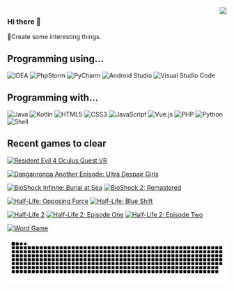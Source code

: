 <img align="right" src="https://github-readme-stats.vercel.app/api?username=TigerBeanst&show_icons=true&theme=graywhite&hide_border=true"/>

### Hi there 👋
🧐Create some interesting things.

## Programming using...
![IDEA](https://img.shields.io/badge/-IDEA-000000?style=flat-square&logoColor=white&logo=IntelliJ-IDEA)
![PhpStorm](https://img.shields.io/badge/-PhpStorm-000000?style=flat-square&logoColor=white&logo=PhpStorm)
![PyCharm](https://img.shields.io/badge/-PyCharm-000000?style=flat-square&logoColor=white&logo=PyCharm)
![Android Studio](https://img.shields.io/badge/-Android%20Studio-3DDC84?style=flat-square&logoColor=white&logo=Android-Studio)
![Visual Studio Code](https://img.shields.io/badge/-Visual%20Studio%20Code-007ACC?style=flat-square&logoColor=white&logo=Visual-Studio-Code)

## Programming with...
![Java](https://img.shields.io/badge/-Java-E11F22?style=flat-square&logoColor=white&logo=java)
![Kotlin](https://img.shields.io/badge/-Kotlin-7F52FF?style=flat-square&logoColor=white&logo=Kotlin)
![HTML5](https://img.shields.io/badge/-HTML5-E34F26?style=flat-square&logoColor=white&logo=HTML5)
![CSS3](https://img.shields.io/badge/-CSS3-1572B6?style=flat-square&logoColor=white&logo=CSS3)
![JavaScript](https://img.shields.io/badge/-JavaScript-F7DF1E?style=flat-square&logoColor=black&logo=JavaScript)
![Vue.js](https://img.shields.io/badge/-Vue.js-4FC08D?style=flat-square&logoColor=white&logo=Vue.js)
![PHP](https://img.shields.io/badge/-PHP-777BB4?style=flat-square&logoColor=white&logo=PHP)
![Python](https://img.shields.io/badge/-Python-3776AB?style=flat-square&logoColor=white&logo=Python)
![Shell](https://img.shields.io/badge/-Shell-777BB4?style=flat-square&logoColor=white&logo=PowerShell)

## Recent games to clear
[![Resident Evil 4 Oculus Quest VR](https://img.shields.io/badge/-Oculus%20Quest%20VR-65a8b6?style=for-the-badge&logoColor=942710&label=Resident%20Evil%204&labelColor=665950)](https://www.oculus.com/experiences/quest/2637179839719680/)

[![Danganronpa Another Episode: Ultra Despair Girls](https://img.shields.io/badge/-Another%20Episode:%20Ultra%20Despair%20Girls-a807a8?style=for-the-badge&logoColor=942710&label=Danganronpa&labelColor=060808)](https://store.steampowered.com/app/555950/Danganronpa_Another_Episode_Ultra_Despair_Girls/)

[![BioShock Infinite: Burial at Sea](https://img.shields.io/badge/-Infinite:%20Burial%20at%20Sea-B82221?style=for-the-badge&label=BioShock&labelColor=77827b)](https://store.steampowered.com/app/8870/)
[![BioShock 2: Remastered](https://img.shields.io/badge/-2%20Remastered-645b3c?style=for-the-badge&label=BioShock&labelColor=77827b)](https://store.steampowered.com/app/409720/2/)

[![Half-Life: Opposing Force](https://img.shields.io/badge/-Opposing%20Force-454948?style=for-the-badge&label=Half-Life&labelColor=b87944)](https://store.steampowered.com/app/50/HalfLife_Opposing_Force/)
[![Half-Life: Blue Shift](https://img.shields.io/badge/-Blue%20Shift-454948?style=for-the-badge&label=Half-Life&labelColor=b87944)](https://store.steampowered.com/app/130/HalfLife_Blue_Shift/)

[![Half-Life 2](https://img.shields.io/badge/-Half--Life%202-b87944?style=for-the-badge)](https://store.steampowered.com/app/220/HalfLife_2/)
[![Half-Life 2: Episode One](https://img.shields.io/badge/-Episode%20One-454948?style=for-the-badge&label=Half-Life%202&labelColor=b87944)](https://store.steampowered.com/app/380/HalfLife_2_Episode_One/)
[![Half-Life 2: Episode Two](https://img.shields.io/badge/-Episode%20Two-454948?style=for-the-badge&label=Half-Life%202&labelColor=b87944)](https://store.steampowered.com/app/420/HalfLife_2_Episode_Two/)

[![Word Game](https://img.shields.io/badge/-Word%20Game-000?style=for-the-badge)](https://store.steampowered.com/app/1109570/)

![](https://github.com/TigerBeanst/TigerBeanst/blob/master/Snake/github-contribution-grid-snake.svg)
